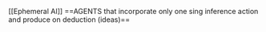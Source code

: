 [[Ephemeral AI]]  ==AGENTS  that incorporate only one sing inference action and produce on deduction (ideas)==